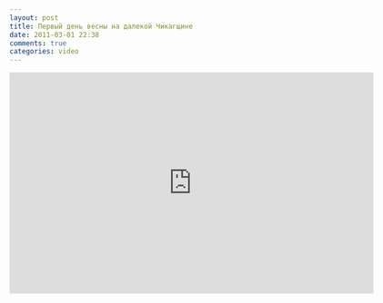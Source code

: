 ```yaml
---
layout: post
title: Первый день весны на далекой Чикагщине
date: 2011-03-01 22:38
comments: true
categories: video
---
```


<iframe allowfullscreen="" frameborder="0" height="390" src="https://www.youtube.com/embed/tF4ql3Zbo1Q?hd=1" title="YouTube video player" width="640"></iframe>